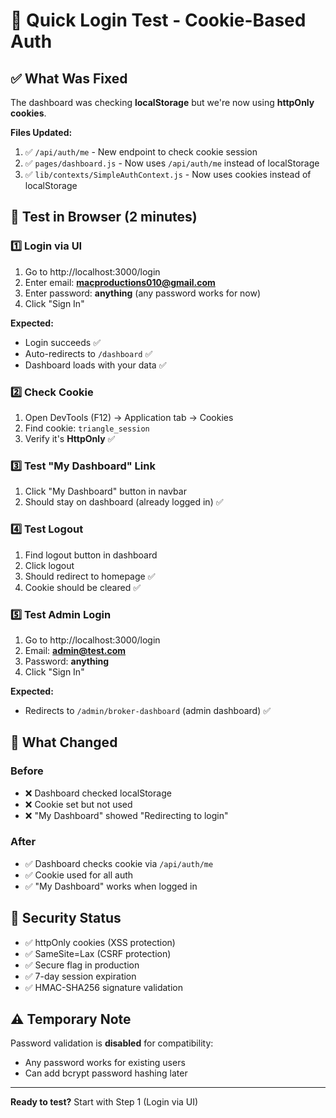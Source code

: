 # 🚀 Quick Login Test - Cookie-Based Auth

## ✅ What Was Fixed

The dashboard was checking **localStorage** but we're now using **httpOnly cookies**.

**Files Updated:**
1. ✅ `/api/auth/me` - New endpoint to check cookie session
2. ✅ `pages/dashboard.js` - Now uses `/api/auth/me` instead of localStorage
3. ✅ `lib/contexts/SimpleAuthContext.js` - Now uses cookies instead of localStorage

## 🧪 Test in Browser (2 minutes)

### 1️⃣ Login via UI

1. Go to http://localhost:3000/login
2. Enter email: **macproductions010@gmail.com**
3. Enter password: **anything** (any password works for now)
4. Click "Sign In"

**Expected:**
- Login succeeds ✅
- Auto-redirects to `/dashboard` ✅
- Dashboard loads with your data ✅

### 2️⃣ Check Cookie

1. Open DevTools (F12) → Application tab → Cookies
2. Find cookie: `triangle_session`
3. Verify it's **HttpOnly** ✅

### 3️⃣ Test "My Dashboard" Link

1. Click "My Dashboard" button in navbar
2. Should stay on dashboard (already logged in) ✅

### 4️⃣ Test Logout

1. Find logout button in dashboard
2. Click logout
3. Should redirect to homepage ✅
4. Cookie should be cleared ✅

### 5️⃣ Test Admin Login

1. Go to http://localhost:3000/login
2. Email: **admin@test.com**
3. Password: **anything**
4. Click "Sign In"

**Expected:**
- Redirects to `/admin/broker-dashboard` (admin dashboard) ✅

## 🎯 What Changed

### Before
- ❌ Dashboard checked localStorage
- ❌ Cookie set but not used
- ❌ "My Dashboard" showed "Redirecting to login"

### After
- ✅ Dashboard checks cookie via `/api/auth/me`
- ✅ Cookie used for all auth
- ✅ "My Dashboard" works when logged in

## 🔐 Security Status

- ✅ httpOnly cookies (XSS protection)
- ✅ SameSite=Lax (CSRF protection)
- ✅ Secure flag in production
- ✅ 7-day session expiration
- ✅ HMAC-SHA256 signature validation

## ⚠️ Temporary Note

Password validation is **disabled** for compatibility:
- Any password works for existing users
- Can add bcrypt password hashing later

---

**Ready to test?** Start with Step 1 (Login via UI)
